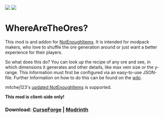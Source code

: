 [![](http://cf.way2muchnoise.eu/429685.svg)](https://www.curseforge.com/minecraft/mc-mods/where-are-the-ores) [![](http://cf.way2muchnoise.eu/versions/429685.svg)](https://www.curseforge.com/minecraft/mc-mods/where-are-the-ores)

# WhereAreTheOres?

This mod is and addon for [NotEnoughItems](https://github.com/Chicken-Bones/NotEnoughItems). It is intended for modpack makers, who love to shuffle the ore generation around or just want a better experience for their players.

So what does this do? You can look up the recipe of any ore and see, in which dimensions it generates and other details, like max vein size or the y-range. This Information must first be configured via an easy-to-use JSON-file. Further Information on how to do this can be found on the [wiki](https://github.com/FPSP-Modpack/WhereAreTheOres/wiki/The-Configuration-File).

mitchej123's [updated NotEnoughItems](https://github.com/GTNewHorizons/NotEnoughItems) is supported.

**This mod is client-side only!**

### Download: [CurseForge](https://www.curseforge.com/minecraft/mc-mods/where-are-the-ores/files) | [Modrinth](https://modrinth.com/mod/where-are-the-ores/versions)
